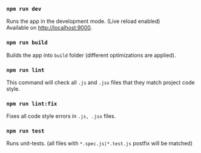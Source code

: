 ### `npm run dev`
Runs the app in the development mode. (Live reload enabled) <br />
Available on [http://localhost:9000](http://localhost:9000).

### `npm run build`
Builds the app into `build` folder (different optimizations are applied).<br>

### `npm run lint`
This command will check all `.js` and `.jsx` files that they match project code style. 

### `npm run lint:fix`
Fixes all code style errors in `.js, .jsx` files.

### `npm run test`
Runs unit-tests. (all files with `*.spec.js|*.test.js` postfix will be matched)
